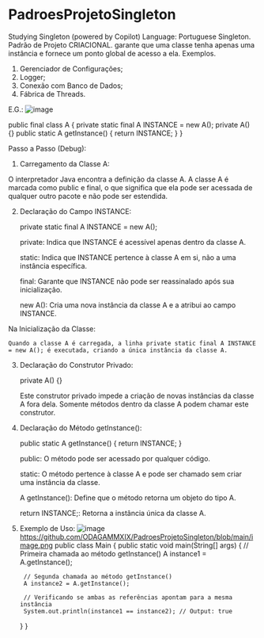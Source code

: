 # PadroesProjetoSingleton
Studying Singleton (powered by Copilot)
Language: Portuguese
Singleton. Padrão de Projeto CRIACIONAL. garante que uma classe tenha apenas uma instância e fornece um ponto global de acesso a ela. Exemplos.
1. Gerenciador de Configurações;
2. Logger;
3. Conexão com Banco de Dados;
4. Fábrica de Threads.

E.G.:
![image](https://github.com/user-attachments/assets/382c3f99-cbd8-4590-a0c6-bfa3ef703aaa)

public final class A {
    private static final A INSTANCE = new A();
    private A() {}
    public static A getInstance() {
        return INSTANCE;
    }
}

Passo a Passo (Debug):
1. Carregamento da Classe A:

  O interpretador Java encontra a definição da classe A. A classe A é marcada como public e final, o que significa que ela pode ser acessada de qualquer outro pacote e não pode ser estendida.

2. Declaração do Campo INSTANCE:

    private static final A INSTANCE = new A();
    
    private: Indica que INSTANCE é acessível apenas dentro da classe A.
    
    static: Indica que INSTANCE pertence à classe A em si, não a uma instância específica.
    
    final: Garante que INSTANCE não pode ser reassinalado após sua inicialização.
    
    new A(): Cria uma nova instância da classe A e a atribui ao campo INSTANCE.

Na Inicialização da Classe:

    Quando a classe A é carregada, a linha private static final A INSTANCE = new A(); é executada, criando a única instância da classe A.

3. Declaração do Construtor Privado:

    private A() {}
    
    Este construtor privado impede a criação de novas instâncias da classe A fora dela. Somente métodos dentro da classe A podem chamar este construtor.
4. Declaração do Método getInstance():

    public static A getInstance() { return INSTANCE; }
    
    public: O método pode ser acessado por qualquer código.
    
    static: O método pertence à classe A e pode ser chamado sem criar uma instância da classe.
    
    A getInstance(): Define que o método retorna um objeto do tipo A.
    
    return INSTANCE;: Retorna a instância única da classe A.

5. Exemplo de Uso:
   ![image](https://github.com/user-attachments/assets/18a6b30e-007b-413f-8c35-ea4d936d815b)
https://github.com/ODAGAMMXIX/PadroesProjetoSingleton/blob/main/image.png
public class Main {
    public static void main(String[] args) {
        // Primeira chamada ao método getInstance()
        A instance1 = A.getInstance();
        
        // Segunda chamada ao método getInstance()
        A instance2 = A.getInstance();
        
        // Verificando se ambas as referências apontam para a mesma instância
        System.out.println(instance1 == instance2); // Output: true
    }
}
